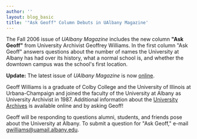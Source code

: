 ```yaml
---
author: ''
layout: blog_basic
title: '"Ask Geoff" Column Debuts in UAlbany Magazine'
---
```

<div class="entry-body">
<p>The Fall 2006 issue of <em>UAlbany Magazine</em> includes the new column <strong>"Ask Geoff"</strong> from University Archivist Geoffrey Williams. In the first column "Ask Geoff" answers questions about the number of names the University at Albany has had over its history, what a normal school is, and whether the downtown campus was the school's first location.</p>
<p><strong>Update:</strong> The latest issue of <em>UAlbany Magazine</em> is now <a href="http://www.albany.edu/docs/pr/magazinenew.shtml">online</a>.</p>
<p>Geoff Williams is a graduate of Colby College and the University of Illinois at Urbana-Champaign and joined the faculty of the University at Albany as University Archivist in 1987. Additional information about the <a href="{{ site.url }}/ua">University Archives</a> is available online and by asking Geoff!</p>
<p>Geoff will be responding to questions alumni, students, and friends pose about the University at Albany. To submit a question for "Ask Geoff," e-mail <a href="mailto:gwilliams@uamail.albany.edu">gwilliams@uamail.albany.edu</a>.</p>
</div>